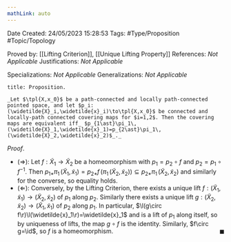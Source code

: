 ```yaml
---
mathLink: auto
---
```


<div class="topSpace"></div>

Date Created: 24/05/2023 15:28:53
Tags: #Type/Proposition #Topic/Topology

Proved by: [[Lifting Criterion]], [[Unique Lifting Property]]
References: _Not Applicable_
Justifications: _Not Applicable_

Specializations: _Not Applicable_
Generalizations: _Not Applicable_

``` ad-Proposition
title: Proposition.

_Let $\tpl{X,x_0}$ be a path-connected and locally path-connected pointed space, and let $p_i:(\widetilde{X}_i,\widetilde{x}_i)\to\tpl{X,x_0}$ be connected and locally-path connected covering maps for $i=1,2$. Then the covering maps are equivalent iff_ $p_{1\ast}\pi_1\,(\widetilde{X}_1,\widetilde{x}_1)=p_{2\ast}\pi_1\,(\widetilde{X}_2,\widetilde{x}_2)$_._

```

_Proof_.
* ($\Rightarrow$): Let $f:\widetilde{X}_1\to\widetilde{X}_2$ be a homeomorphism with $p_1=p_2\circ f$ and $p_2=p_1\circ f^{-1}$. Then $p_{1\ast}\pi_1\,(\widetilde{X}_1,\widetilde{x}_1)=p_{2\ast}f\,(\pi_1\,(\widetilde{X}_2,\widetilde{x}_2))\subseteq p_{2\ast}\pi_1\,(\widetilde{X}_2,\widetilde{x}_2)$ and similarly for the converse, so equality holds.
* ($\Leftarrow$): Conversely, by the Lifting Criterion, there exists a unique lift $f:(\widetilde{X}_1,\widetilde{x}_1)\to(\widetilde{X}_2,\widetilde{x}_2)$ of $p_1$ along $p_2$. Similarly there exists a unique lift $g:(\widetilde{X}_2,\widetilde{x}_2)\to(\widetilde{X}_1,\widetilde{x}_1)$ of $p_2$ along $p_1$. In particular, $\l(g\circ f\r)\l(\widetilde{x}_1\r)=\widetilde{x}_1$ and is a lift of $p_1$ along itself, so by uniqueness of lifts, the map $g\circ f$ is the identity. Similarly, $f\circ g=\id$, so $f$ is a homeomorphism.<span style="float:right;">$\blacksquare$</span>
